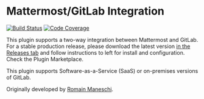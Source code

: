 # Mattermost/GitLab Integration

[![Build Status](https://img.shields.io/circleci/project/github/mattermost/mattermost-plugin-gitlab/master.svg)](https://circleci.com/gh/mattermost/mattermost-plugin-gitlab) [![Code Coverage](https://img.shields.io/codecov/c/github/mattermost/mattermost-plugin-gitlab/master.svg)](https://codecov.io/gh/mattermost/mattermost-plugin-gitlab)

This plugin supports a two-way integration between Mattermost and GitLab. For a stable production release, please download the latest version [in the Releases tab](https://github.com/annkuzn/mattermost-plugin-gitlab/releases) and follow instructions to left for install and configuration. Check the Plugin Marketplace.

This plugin supports Software-as-a-Service (SaaS) or on-premises versions of GitLab.

Originally developed by [Romain Maneschi](https://github.com/manland).
